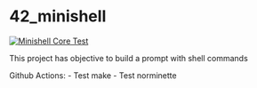 # 42_minishell

[![Minishell Core Test](https://github.com/tonnytg/42_minishell/actions/workflows/core-test.yml/badge.svg)](https://github.com/tonnytg/42_minishell/actions/workflows/core-test.yml)

This project has objective to build a prompt with shell commands

Github Actions:
    - Test make
    - Test norminette
